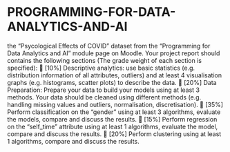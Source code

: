 # PROGRAMMING-FOR-DATA-ANALYTICS-AND-AI
the “Psycological Effects of COVID” dataset from the “Programming for Data Analytics and
AI” module page on Moodle. Your project report should contains the following sections (The grade weight
of each section is specified):
 [10%] Descriptive analytics: use basic statistics (e.g. distribution information of all attributes,
outliers) and at least 4 visualisation graphs (e.g. histograms, scatter plots) to describe the data.
 [20%] Data Preparation: Prepare your data to build your models using at least 3 methods. Your
data should be cleaned using different methods (e.g. handling missing values and outliers,
normalisation, discretisation).
 [35%] Perform classification on the “gender” using at least 3 algorithms, evaluate the models,
compare and discuss the results.
 [15%] Perform regression on the “self_time” attribute using at least 1 algorithms, evaluate the
model, compare and discuss the results.
 [20%] Perform clustering using at least 1 algorithms, compare and discuss the results.
